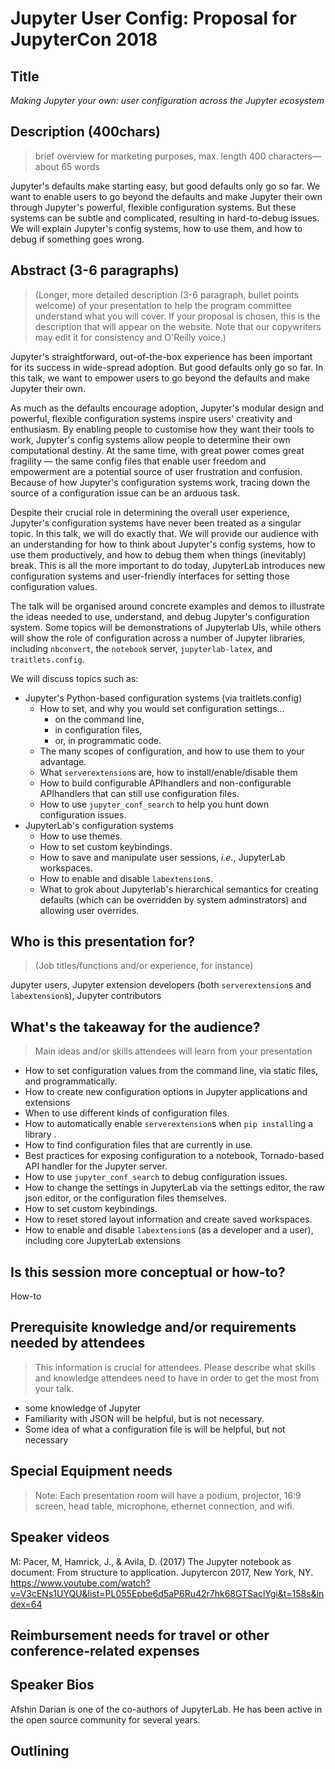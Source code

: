 # Jupyter User Config: Proposal for JupyterCon 2018

## Title

*Making Jupyter your own: user configuration across the Jupyter ecosystem*

## Description (400chars)

> brief overview for marketing purposes, max. length 400 characters—about 65 words

Jupyter's defaults make starting easy, but good defaults only go so far. We want
to enable users to go beyond the defaults and make Jupyter their own through
Jupyter's powerful, flexible configuration systems. But these systems can be
subtle and complicated, resulting in hard-to-debug issues. We will explain
Jupyter's config systems, how to use them, and how to debug if something
goes wrong. 

## Abstract (3-6 paragraphs)

> (Longer, more detailed description (3-6 paragraph, bullet points welcome) of your presentation to help the program committee understand what you will cover. If your proposal is chosen, this is the description that will appear on the website. Note that our copywriters may edit it for consistency and O'Reilly voice.)

Jupyter's straightforward, out-of-the-box experience has been important for its
success in wide-spread adoption. But good defaults only go so far. In this talk,
we want to empower users to go beyond the defaults and make Jupyter their own.

As much as the defaults encourage adoption, Jupyter's modular design and
powerful, flexible configuration systems inspire users' creativity and
enthusiasm. By enabling people to customise how they want their tools to work,
Jupyter's config systems allow people to determine their own computational
destiny. At the same time, with great power comes great fragility — the same
config files that enable user freedom and empowerment are a potential source of
user frustration and confusion. Because of how Jupyter's configuration systems
work, tracing down the source of a configuration issue can be an arduous task. 

Despite their crucial role in determining the overall user experience, Jupyter's
configuration systems have never been treated as a singular topic. In this talk,
we will do exactly that. We will provide our audience with an understanding for
how to think about Jupyter's config systems, how to use them productively, and
how to debug them when things (inevitably) break. This is all the more important
to do today, JupyterLab introduces new configuration systems and 
user-friendly interfaces for setting those configuration values.

The talk will be organised around concrete examples and demos to illustrate the
ideas needed to use, understand, and debug Jupyter's configuration system. Some
topics will be demonstrations of Jupyterlab UIs, while others will show the role
of configuration across a number of Jupyter libraries, including `nbconvert`,
the `notebook` server, `jupyterlab-latex`, and `traitlets.config`.

We will discuss topics such as:

- Jupyter's Python-based configuration systems (via traitlets.config)
    - How to set, and why you would set configuration settings…
        - on the command line,
        - in configuration files,
        - or, in programmatic code.
    - The many scopes of configuration, and how to use them to your advantage.
    - What `serverextension`s are, how to install/enable/disable them 
    - How to build configurable APIhandlers and non-configurable APIhandlers 
      that can still use configuration files.
    - How to use `jupyter_conf_search` to help you hunt down configuration 
      issues.
- JupyterLab's configuration systems
    - How to use themes.
    - How to set custom keybindings.
    - How to save and manipulate user sessions, *i.e.*, JupyterLab workspaces.
    - How to enable and disable `labextension`s.
    - What to grok about Jupyterlab's hierarchical semantics for creating
      defaults (which can be overridden by system adminstrators) and allowing
      user overrides.

## Who is this presentation for?

> (Job titles/functions and/or experience, for instance)

Jupyter users, Jupyter extension developers (both `serverextension`s and
`labextension`s), Jupyter contributors 


## What's the takeaway for the audience?

> Main ideas and/or skills attendees will learn from your presentation

- How to set configuration values from the command line, via static files, and programmatically.
- How to create new configuration options in Jupyter applications and extensions
- When to use different kinds of configuration files.
- How to automatically enable `serverextension`s when `pip install`ing a library .
- How to find configuration files that are currently in use.
- Best practices for exposing configuration to a notebook, Tornado-based API handler for the Jupyter server.
- How to use `jupyter_conf_search` to debug configuration issues. 
- How to change the settings in JupyterLab via the settings editor, the raw 
  json editor, or the configuration files themselves.
- How to set custom keybindings.
- How to reset stored layout information and create saved workspaces.
- How to enable and disable `labextension`s (as a developer and a user), including 
  core JupyterLab extensions



## Is this session more conceptual or how-to?

How-to

## Prerequisite knowledge and/or requirements needed by attendees

> This information is crucial for attendees. Please describe what skills and knowledge attendees need to have in order to get the most from your talk.

- some knowledge of Jupyter 
- Familiarity with JSON will be helpful, but is not necessary. 
- Some idea of what a configuration file is will be helpful, but not necessary

## Special Equipment needs

> Note: Each presentation room will have a podium, projector, 16:9 screen, head table, microphone, ethernet connection, and wifi.


## Speaker videos
M: Pacer, M, Hamrick, J., & Avila, D. (2017) The Jupyter notebook as document: From structure to application. Jupytercon 2017, New York, NY. 
https://www.youtube.com/watch?v=V3cENs1UYQU&list=PL055Epbe6d5aP6Ru42r7hk68GTSaclYgi&t=158s&index=64

## Reimbursement needs for travel or other conference-related expenses


## Speaker Bios
Afshin Darian is one of the co-authors of JupyterLab. He has been active in the open source community for several years.

## Outlining
